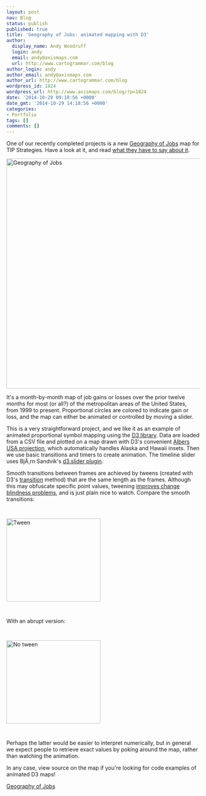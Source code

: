 ```yaml
---
layout: post
nav: Blog
status: publish
published: true
title: 'Geography of Jobs: animated mapping with D3'
author:
  display_name: Andy Woodruff
  login: andy
  email: andy@axismaps.com
  url: http://www.cartogrammar.com/blog
author_login: andy
author_email: andy@axismaps.com
author_url: http://www.cartogrammar.com/blog
wordpress_id: 1824
wordpress_url: http://www.axismaps.com/blog/?p=1824
date: '2014-10-29 09:18:56 +0000'
date_gmt: '2014-10-29 14:18:56 +0000'
categories:
- Portfolio
tags: []
comments: []
---
```

<p>One of our recently completed projects is a new <a href="http://tipstrategies.com/geography-of-jobs/" target="_blank">Geography of Jobs</a> map for TIP Strategies. Have a look at it, and read <a href="http://tipstrategies.com/blog/2014/10/the-new-and-improved-geography-of-jobs/" target="_blank">what they have to say about it</a>.</p>
<p><a href="http://tipstrategies.com/geography-of-jobs/" target="_blank"><img class="aligncenter size-full wp-image-1825" src="http://www.axismaps.com/blog/wp-content/uploads/2014/10/geog_of_jobs.jpg" alt="Geography of Jobs" width="767" height="600" /></a></p>
<p>It's a month-by-month map of job gains or losses over the prior twelve months for most (or all?) of the metropolitan areas of the United States, from 1999 to present. Proportional circles are colored to indicate gain or loss, and the map can either be animated or controlled by moving a slider.</p>
<p>This is a very straightforward project, and we like it as an example of animated proportional symbol mapping using the <a href="http://d3js.org" target="_blank">D3 library</a>. Data are loaded from a CSV file and plotted on a map drawn with D3's convenient <a href="http://bl.ocks.org/mbostock/5545680" target="_blank">Albers USA projection</a>, which automatically handles Alaska and Hawaii insets. Then we use basic transitions and timers to create animation. The timeline slider uses BjÃ¸rn Sandvik's <a href="http://thematicmapping.org/playground/d3/d3.slider/" target="_blank">d3.slider plugin</a>.</p>
<p>Smooth transitions between frames are achieved by tweens (created with D3's <a href="https://github.com/mbostock/d3/wiki/Transitions" target="_blank">transition</a> method) that are the same length as the frames. Although this may obfuscate specific point values, tweening <a href="http://thecartofish.com/FishGoldsBatts2011.pdf" target="_blank">improves change blindness problems</a>, and is just plain nice to watch. Compare the smooth transitions:</p>
<p><img class="alignnone wp-image-1828 size-full" style="margin: 2em 0;" src="http://www.axismaps.com/blog/wp-content/uploads/2014/10/tween.gif" alt="Tween" width="245" height="217" /></p>
<p>With an abrupt version:</p>
<p><img class="alignnone wp-image-1827 size-full" style="margin: 2em 0;" src="http://www.axismaps.com/blog/wp-content/uploads/2014/10/notween.gif" alt="No tween" width="245" height="217" /></p>
<p>Perhaps the latter would be easier to interpret numerically, but in general we expect people to retrieve exact values by poking around the map, rather than watching the animation.</p>
<p>In any case, view source on the map if you're looking for code examples of animated D3 maps!</p>
<p><a href="http://tipstrategies.com/interactive/2014_map/" target="_blank">Geography of Jobs</a></p>
